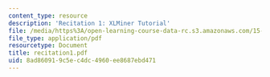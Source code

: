 ```yaml
---
content_type: resource
description: 'Recitation 1: XLMiner Tutorial'
file: /media/https%3A/open-learning-course-data-rc.s3.amazonaws.com/15-062-data-mining-spring-2003/8ad860919c5ec4dc4960ee8687ebd471_recitation1.pdf
file_type: application/pdf
resourcetype: Document
title: recitation1.pdf
uid: 8ad86091-9c5e-c4dc-4960-ee8687ebd471
---
```

